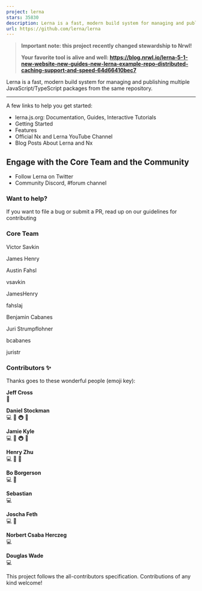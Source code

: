 ```yaml
---
project: lerna
stars: 35830
description: Lerna is a fast, modern build system for managing and publishing multiple JavaScript/TypeScript packages from the same repository.
url: https://github.com/lerna/lerna
---
```


> **Important note: this project recently changed stewardship to Nrwl!**
> 
> **Your favorite tool is alive and well: https://blog.nrwl.io/lerna-5-1-new-website-new-guides-new-lerna-example-repo-distributed-caching-support-and-speed-64d66410bec7**

  

Lerna is a fast, modern build system for managing and publishing multiple JavaScript/TypeScript packages from the same repository.

  

* * *

  

A few links to help you get started:

-   lerna.js.org: Documentation, Guides, Interactive Tutorials
-   Getting Started
-   Features
-   Official Nx and Lerna YouTube Channel
-   Blog Posts About Lerna and Nx

  

Engage with the Core Team and the Community
-------------------------------------------

-   Follow Lerna on Twitter
-   Community Discord, #forum channel

### Want to help?

If you want to file a bug or submit a PR, read up on our guidelines for contributing

  

### Core Team

Victor Savkin

James Henry

Austin Fahsl

vsavkin

JamesHenry

fahslaj

Benjamin Cabanes

Juri Strumpflohner

bcabanes

juristr

  

### Contributors ✨

Thanks goes to these wonderful people (emoji key):

  
**Jeff Cross**  
💼

  
**Daniel Stockman**  
💻 📖 🚇 🚧

  
**Jamie Kyle**  
💻 📖 🚇 🚧

  
**Henry Zhu**  
💻 📖 🚧

  
**Bo Borgerson**  
💻 🚧

  
**Sebastian**  
💻

  
**Joscha Feth**  
💻 🐛

  
**Norbert Csaba Herczeg**  
💻

  
**Douglas Wade**  
💻

This project follows the all-contributors specification. Contributions of any kind welcome!
